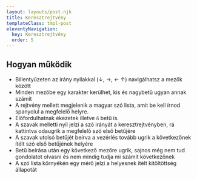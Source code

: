 ```yaml
---
layout: layouts/post.njk
title: Keresztrejtvény
templateClass: tmpl-post
eleventyNavigation:
  key: Keresztrejtvény
  order: 5
---
```


<script src="{{ '/assets/js/webcomponent-crossword.js' | url }}"></script>

<webcomponent-crossword></webcomponent-crossword>

## Hogyan működik

- Billentyűzeten az irány nyilakkal (&darr;, &rarr;, &larr; &uarr;) navigálhatsz a mezők között
- Minden mezőbe egy karakter kerülhet, kis és nagybetű ugyan annak számít
- A rejtvény mellett megjelenik a magyar szó lista, amit be kell írnod spanyolul a megfelelő helyre.
- Előfordulhatnak ékezetek illetve `ñ` betű is.
- A szavak melletti nyíl jelzi a szó irányát a keresztrejtvényben, rá kattintva odaugrik a megfelelő szó első betűjére
- A szavak utolsó betűjét beírva a vezérlés tovább ugrik a következőnek ítélt szó első betűjének helyére
- Betű beírása után egy következő mezőre ugrik, sajnos még nem tud gondolatot olvasni és nem mindig tudja mi számít következőnek
- A szó lista környékén egy mérő jelzi a helyesnek ítélt kitöltöttség állapotát
